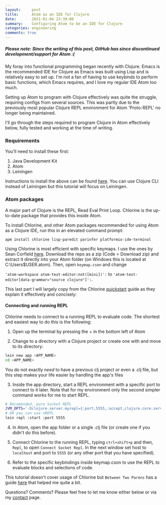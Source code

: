 ```yaml
---
layout:     post
title:      Atom as an IDE for Clojure
date:       2021-01-04 23:39:00
summary:    Configuring Atom to be an IDE for Clojure
categories: engineering
comments: true
---
```

##### Please note: Since the writing of this post, GitHub has since discontinued development/support for Atom :(

My foray into functional programming began recently with Clojure. Emacs is the recommended IDE for Clojure as Emacs was built using Lisp and is relatively easy to set up. I'm not a fan of having to use keybinds to perform basic functions, which Emacs requires, and I love my regular IDE Atom too much.

Setting up Atom to program with Clojure effectively was quite the struggle, requiring configs from several sources. This was partly due to the previously most popular Clojure REPL environment for Atom 'Proto-REPL' no longer being maintained.

I'll go through the steps required to program Clojure in Atom effectively below, fully tested and working at the time of writing.

### Requirements

You'll need to install these first:

 1. Java Development Kit
 3. Atom
 2. Leiningen

Instructions to install the above can be found [here](https://github.com/mauricioszabo/atom-chlorine/blob/v0.10.2/docs/quickstart.md). You can use Clojure CLI instead of Leiningen but this tutorial will focus on Leiningen.

### Atom packages

A major part of Clojure is the REPL, Read Eval Print Loop. Chlorine is the up-to-date package that provides this inside Atom.

To install Chlorine, and other Atom packages recommended for using Atom as a Clojure IDE, run this in an elevated command prompt:

`apm install chlorine lisp-paredit parinfer platformio-ide-terminal`

Using Chlorine is most efficient with specific keymaps. I use the ones by Sean Corfield [here](https://github.com/seancorfield/atom-chlorine-setup). Download the repo as a zip (Code > Download zip) and extract it directly into your Atom folder (on Windows this is located at C:\Users\$USER\.atom). Then, open `keymap.cson` and change

`'atom-workspace atom-text-editor:not([mini])':`
to
 `'atom-text-editor[data-grammar="source clojure"]':`.

This last part I will largely copy from the Chlorine [quickstart](https://github.com/mauricioszabo/atom-chlorine/blob/master/docs/quickstart.md) guide as they explain it effectively and concisely:

#### Connecting and running REPL

Chlorine needs to connect to a running REPL to evaluate code. The shortest and easiest way to do this is the following:

1.  Open up the terminal by pressing the + in the bottom left of Atom

2. Change to a directory with a Clojure project or create one with and move to its directory:

```bash
lein new app <APP_NAME>
cd <APP_NAME>
```

You do not exactly _need_ to have a previous clj project or even a .clj file, but this step makes your life easier by handling the app's files

3.  Inside the app directory, start a REPL environment with a specific port to connect to it later. Note that for my environment only the second simpler command works for me to start REPL.

```bash
# Recomended, pure Socket REPL
JVM_OPTS='-Dclojure.server.myrepl={:port,5555,:accept,clojure.core.server/repl}' lein repl
# OR you can use nREPL
lein repl :start :port 5555
```

4.  In Atom, open the app folder or a single .clj file (or create one if you didn't do this before).

5.  Connect Chlorine to the running REPL, typing `ctrl+shift+p` and then, `Repl`, to open `Connect Socket Repl`. In the next window set host to `localhost` and port to `5555` (or any other port that you have specified).

6. Refer to the specific keybindings inside keymap.cson to use the REPL to evaluate blocks and selections of code.

This tutorial doesn't cover usage of Chlorine but `Between Two Parens` has a guide [here](https://www.youtube.com/watch?v=mEcOwtRt0f4) that helped me quite a bit.

Questions? Comments? Please feel free to let me know either below or via my [contact](https://www.bgigurtsis.com/contact/) page.
